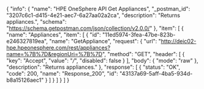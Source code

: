 {
  "info": {
    "name": "HPE OneSphere API Get Appliances",
    "_postman_id": "3207c6c1-d415-4e21-aec7-6a27aa02a2ca",
    "description": "Returns appliances.",
    "schema": "https://schema.getpostman.com/json/collection/v2.0.0/"
  },
  "item": [
    {
      "name": "Appliances",
      "item": [
        {
          "id": "11ed5974-3fea-47be-823b-e246327819ea",
          "name": "GetAppliance",
          "request": {
            "url": "http://deic02-hpe.hpeonesphere.com/rest/appliances?name=%7B%7D&regionUri=%7B%7D",
            "method": "GET",
            "header": [
              {
                "key": "Accept",
                "value": "*/*",
                "disabled": false
              }
            ],
            "body": {
              "mode": "raw"
            },
            "description": "Returns appliances."
          },
          "response": [
            {
              "status": "OK",
              "code": 200,
              "name": "Response_200",
              "id": "43137a69-5aff-4ba5-934d-b8a15126aec1"
            }
          ]
        }
      ]
    }
  ]
}